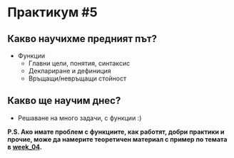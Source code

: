 # Практикум #5
## Какво научихме предният път?
* Функции
    * Главни цели, понятия, синтаксис
    * Деклариране и дефиниция
    * Връщащи/невръщащи стойност
## Какво ще научим днес?
* Решаване на много задачи, с функции :)
    
**P.S. Ако имате проблем с функциите, как работят, добри практики и прочие, може да намерите теоретичен материал с пример по темата в [week_04](https://github.com/atanasivanovv/UP-IS-GR2-2023-2024/tree/master/week_04#readme).**

